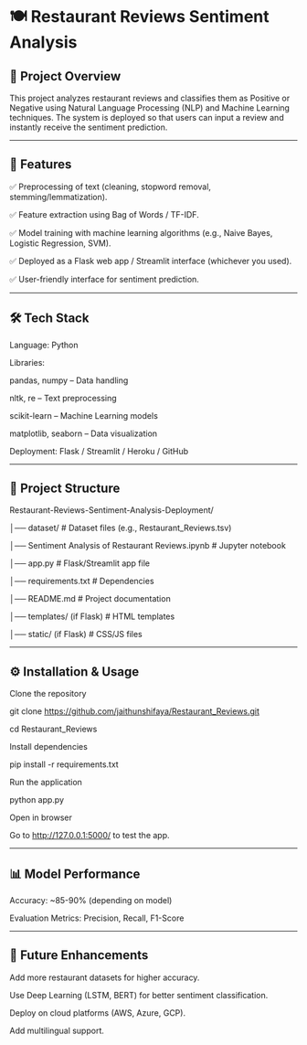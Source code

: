# 🍽️ Restaurant Reviews Sentiment Analysis

## 📌 Project Overview

This project analyzes restaurant reviews and classifies them as Positive or Negative using Natural Language Processing (NLP) and Machine Learning techniques.
The system is deployed so that users can input a review and instantly receive the sentiment prediction.

---

## 🚀 Features

✅ Preprocessing of text (cleaning, stopword removal, stemming/lemmatization).

✅ Feature extraction using Bag of Words / TF-IDF.

✅ Model training with machine learning algorithms (e.g., Naive Bayes, Logistic Regression, SVM).

✅ Deployed as a Flask web app / Streamlit interface (whichever you used).

✅ User-friendly interface for sentiment prediction.

---

## 🛠️ Tech Stack

Language: Python

Libraries:

pandas, numpy – Data handling

nltk, re – Text preprocessing

scikit-learn – Machine Learning models

matplotlib, seaborn – Data visualization

Deployment: Flask / Streamlit / Heroku / GitHub

---

## 📂 Project Structure
Restaurant-Reviews-Sentiment-Analysis-Deployment/

│── dataset/                     # Dataset files (e.g., Restaurant_Reviews.tsv)

│── Sentiment Analysis of Restaurant Reviews.ipynb  # Jupyter notebook

│── app.py                        # Flask/Streamlit app file

│── requirements.txt              # Dependencies

│── README.md                     # Project documentation

│── templates/ (if Flask)         # HTML templates

│── static/ (if Flask)            # CSS/JS files

---

## ⚙️ Installation & Usage

Clone the repository

git clone https://github.com/jaithunshifaya/Restaurant_Reviews.git

cd Restaurant_Reviews


Install dependencies

pip install -r requirements.txt


Run the application

python app.py


Open in browser

Go to http://127.0.0.1:5000/ to test the app.

---

## 📊 Model Performance

Accuracy: ~85-90% (depending on model)

Evaluation Metrics: Precision, Recall, F1-Score

---

## 🔮 Future Enhancements

Add more restaurant datasets for higher accuracy.

Use Deep Learning (LSTM, BERT) for better sentiment classification.

Deploy on cloud platforms (AWS, Azure, GCP).

Add multilingual support.
